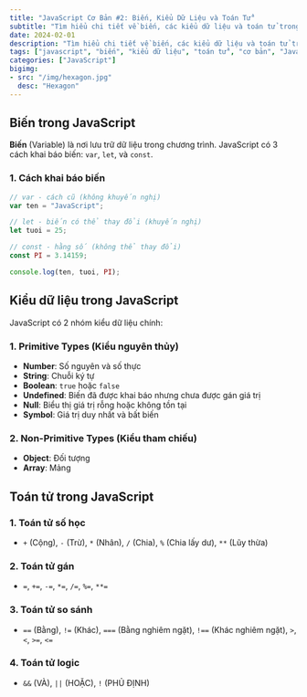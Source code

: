 ```yaml
---
title: "JavaScript Cơ Bản #2: Biến, Kiểu Dữ Liệu và Toán Tử"
subtitle: "Tìm hiểu chi tiết về biến, các kiểu dữ liệu và toán tử trong JavaScript"
date: 2024-02-01
description: "Tìm hiểu chi tiết về biến, các kiểu dữ liệu và toán tử trong JavaScript"
tags: ["javascript", "biến", "kiểu dữ liệu", "toán tử", "cơ bản", "JavaScript Cơ Bản"]
categories: ["JavaScript"]
bigimg:
- src: "/img/hexagon.jpg"
  desc: "Hexagon"
---
```


## Biến trong JavaScript

**Biến** (Variable) là nơi lưu trữ dữ liệu trong chương trình. JavaScript có 3 cách khai báo biến: `var`, `let`, và `const`.

### 1. Cách khai báo biến

```javascript
// var - cách cũ (không khuyến nghị)
var ten = "JavaScript";

// let - biến có thể thay đổi (khuyến nghị)
let tuoi = 25;

// const - hằng số (không thể thay đổi)
const PI = 3.14159;

console.log(ten, tuoi, PI);
```

## Kiểu dữ liệu trong JavaScript

JavaScript có 2 nhóm kiểu dữ liệu chính:

### 1. Primitive Types (Kiểu nguyên thủy)

- **Number**: Số nguyên và số thực
- **String**: Chuỗi ký tự
- **Boolean**: `true` hoặc `false`
- **Undefined**: Biến đã được khai báo nhưng chưa được gán giá trị
- **Null**: Biểu thị giá trị rỗng hoặc không tồn tại
- **Symbol**: Giá trị duy nhất và bất biến

### 2. Non-Primitive Types (Kiểu tham chiếu)

- **Object**: Đối tượng
- **Array**: Mảng

## Toán tử trong JavaScript

### 1. Toán tử số học

- `+` (Cộng), `-` (Trừ), `*` (Nhân), `/` (Chia), `%` (Chia lấy dư), `**` (Lũy thừa)

### 2. Toán tử gán

- `=`, `+=`, `-=`, `*=`, `/=`, `%=`, `**=`

### 3. Toán tử so sánh

- `==` (Bằng), `!=` (Khác), `===` (Bằng nghiêm ngặt), `!==` (Khác nghiêm ngặt), `>`, `<`, `>=`, `<=`

### 4. Toán tử logic

- `&&` (VÀ), `||` (HOẶC), `!` (PHỦ ĐỊNH)
